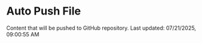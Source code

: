 # Auto Push File

Content that will be pushed to GitHub repository.
Last updated: 07/21/2025, 09:00:55 AM